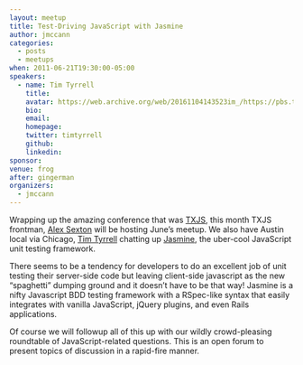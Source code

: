 ```yaml
---
layout: meetup
title: Test-Driving JavaScript with Jasmine
author: jmccann
categories:
  - posts
  - meetups
when: 2011-06-21T19:30:00-05:00
speakers:
  - name: Tim Tyrrell
    title:
    avatar: https://web.archive.org/web/20161104143523im_/https://pbs.twimg.com/profile_images/625417581613060096/EfSI3lzo.jpg
    bio:
    email:
    homepage:
    twitter: timtyrrell
    github:
    linkedin:
sponsor:
venue: frog
after: gingerman
organizers:
  - jmccann
---
```


Wrapping up the amazing conference that was [TXJS][1], this month TXJS frontman, [Alex Sexton][2] will be hosting June&#8217;s meetup. We also have Austin local via Chicago, [Tim Tyrrell][3] chatting up [Jasmine][4], the uber-cool JavaScript unit testing framework.

There seems to be a tendency for developers to do an excellent job of unit testing their server-side code but leaving client-side javascript as the new “spaghetti” dumping ground and it doesn’t have to be that way! Jasmine is a nifty Javascript BDD testing framework with a RSpec-like syntax that easily integrates with vanilla JavaScript, jQuery plugins, and even Rails applications.

Of course we will followup all of this up with our wildly crowd-pleasing roundtable of JavaScript-related questions. This is an open forum to present topics of discussion in a rapid-fire manner.

[1]: http://texasjavascript.com
[2]: http://twitter.com/slexaxton
[3]: http://twitter.com/timtyrrell
[4]: http://pivotal.github.com/jasmine/
